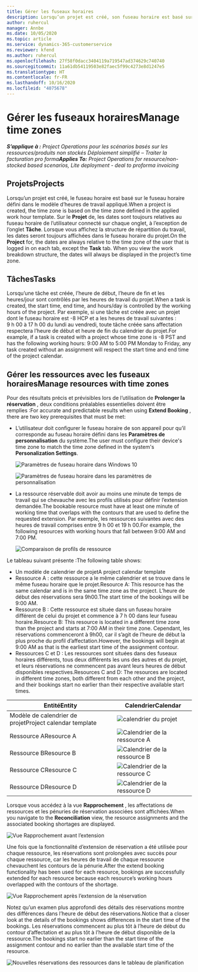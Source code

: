```yaml
---
title: Gérer les fuseaux horaires
description: Lorsqu’un projet est créé, son fuseau horaire est basé sur le fuseau horaire défini dans le modèle d’heures de travail appliqué.
author: ruhercul
manager: Annbe
ms.date: 10/05/2020
ms.topic: article
ms.service: dynamics-365-customerservice
ms.reviewer: kfend
ms.author: ruhercul
ms.openlocfilehash: 27f58f0dacc3404119a719547ad374629c740740
ms.sourcegitcommit: 11a61db54119503e82faec5f99c4273e8d1247e5
ms.translationtype: HT
ms.contentlocale: fr-FR
ms.lasthandoff: 10/16/2020
ms.locfileid: "4075678"
---
```

# <a name="manage-time-zones"></a><span data-ttu-id="8dc30-103">Gérer les fuseaux horaires</span><span class="sxs-lookup"><span data-stu-id="8dc30-103">Manage time zones</span></span>

<span data-ttu-id="8dc30-104">_**S’applique à :** Project Operations pour les scénarios basés sur les ressources/produits non stockés Déploiement simplifié – Traiter la facturation pro forma_</span><span class="sxs-lookup"><span data-stu-id="8dc30-104">_**Applies To:** Project Operations for resource/non-stocked based scenarios, Lite deployment - deal to proforma invoicing_</span></span>


## <a name="projects"></a><span data-ttu-id="8dc30-105">Projets</span><span class="sxs-lookup"><span data-stu-id="8dc30-105">Projects</span></span>

<span data-ttu-id="8dc30-106">Lorsqu’un projet est créé, le fuseau horaire est basé sur le fuseau horaire défini dans le modèle d’heures de travail appliqué.</span><span class="sxs-lookup"><span data-stu-id="8dc30-106">When a project is created, the time zone is based on the time zone defined in the applied work hour template.</span></span> <span data-ttu-id="8dc30-107">Sur le **Projet** de, les dates sont toujours relatives au fuseau horaire de l’utilisateur connecté sur chaque onglet, à l’exception de l’onglet **Tâche**. Lorsque vous affichez la structure de répartition du travail, les dates seront toujours affichées dans le fuseau horaire du projet.</span><span class="sxs-lookup"><span data-stu-id="8dc30-107">On the **Project** for, the dates are always relative to the time zone of the user that is logged in on each tab, except the **Task** tab. When you view the work breakdown structure, the dates will always be displayed in the project’s time zone.</span></span>

## <a name="tasks"></a><span data-ttu-id="8dc30-108">Tâches</span><span class="sxs-lookup"><span data-stu-id="8dc30-108">Tasks</span></span>

<span data-ttu-id="8dc30-109">Lorsqu’une tâche est créée, l’heure de début, l’heure de fin et les heures/jour sont contrôlés par les heures de travail du projet.</span><span class="sxs-lookup"><span data-stu-id="8dc30-109">When a task is created, the start time, end time, and hours/day is controlled by the working hours of the project.</span></span> <span data-ttu-id="8dc30-110">Par exemple, si une tâche est créée avec un projet dont le fuseau horaire est -8 HCP et a les heures de travail suivantes : 9 h 00 à 17 h 00 du lundi au vendredi, toute tâche créée sans affectation respectera l’heure de début et heure de fin du calendrier du projet.</span><span class="sxs-lookup"><span data-stu-id="8dc30-110">For example, if a task is created with a project whose time zone is -8 PST and has the following working hours: 9:00 AM to 5:00 PM Monday to Friday, any task created without an assignment will respect the start time and end time of the project calendar.</span></span>

## <a name="manage-resources-with-time-zones"></a><span data-ttu-id="8dc30-111">Gérer les ressources avec les fuseaux horaires</span><span class="sxs-lookup"><span data-stu-id="8dc30-111">Manage resources with time zones</span></span>

<span data-ttu-id="8dc30-112">Pour des résultats précis et prévisibles lors de l’utilisation de **Prolonger la réservation** , deux conditions préalables essentielles doivent être remplies :</span><span class="sxs-lookup"><span data-stu-id="8dc30-112">For accurate and predictable results when using **Extend Booking** , there are two key prerequisites that must be met:</span></span>  

- <span data-ttu-id="8dc30-113">L’utilisateur doit configurer le fuseau horaire de son appareil pour qu’il corresponde au fuseau horaire défini dans les **Paramètres de personnalisation** du système.</span><span class="sxs-lookup"><span data-stu-id="8dc30-113">The user must configure their device's time zone to match the time zone defined in the system's **Personalization Settings**.</span></span>
 
  ![Paramètres de fuseau horaire dans Windows 10](media/reconcile-assignments-03.png)

  ![Paramètres de fuseau horaire dans les paramètres de personnalisation](media/reconcile-assignments-04.png)
 
- <span data-ttu-id="8dc30-116">La ressource réservable doit avoir au moins une minute de temps de travail qui se chevauche avec les profils utilisés pour définir l’extension demandée.</span><span class="sxs-lookup"><span data-stu-id="8dc30-116">The bookable resource must have at least one minute of working time that overlaps with the contours that are used to define the requested extension.</span></span> <span data-ttu-id="8dc30-117">Par exemple, les ressources suivantes avec des heures de travail comprises entre 9 h 00 et 19 h 00.</span><span class="sxs-lookup"><span data-stu-id="8dc30-117">For example, the following resources with working hours that fall between 9:00 AM and 7:00 PM.</span></span> 

  ![Comparaison de profils de ressource](media/reconcile-assignments-05.png)

<span data-ttu-id="8dc30-119">Le tableau suivant présente :</span><span class="sxs-lookup"><span data-stu-id="8dc30-119">The following table shows:</span></span>

- <span data-ttu-id="8dc30-120">Un modèle de calendrier de projet</span><span class="sxs-lookup"><span data-stu-id="8dc30-120">A project calendar template</span></span>
- <span data-ttu-id="8dc30-121">Ressource A : cette ressource a le même calendrier et se trouve dans le même fuseau horaire que le projet.</span><span class="sxs-lookup"><span data-stu-id="8dc30-121">Resource A: This resource has the same calendar and is in the same time zone as the project.</span></span> <span data-ttu-id="8dc30-122">L’heure de début des réservations sera 9h00.</span><span class="sxs-lookup"><span data-stu-id="8dc30-122">The start time of the bookings will be 9:00 AM.</span></span>
- <span data-ttu-id="8dc30-123">Ressource B : Cette ressource est située dans un fuseau horaire différent de celui du projet et commence à 7 h 00 dans leur fuseau horaire.</span><span class="sxs-lookup"><span data-stu-id="8dc30-123">Resource B: This resource is located in a different time zone than the project and starts at 7:00 AM in their time zone.</span></span> <span data-ttu-id="8dc30-124">Cependant, les réservations commenceront à 9h00, car il s’agit de l’heure de début la plus proche du profil d’affectation.</span><span class="sxs-lookup"><span data-stu-id="8dc30-124">However, the bookings will begin at 9:00 AM as that is the earliest start time of the assignment contour.</span></span>
- <span data-ttu-id="8dc30-125">Ressources C et D : Les ressources sont situées dans des fuseaux horaires différents, tous deux différents les uns des autres et du projet, et leurs réservations ne commencent pas avant leurs heures de début disponibles respectives.</span><span class="sxs-lookup"><span data-stu-id="8dc30-125">Resources C and D: The resources are located in different time zones, both different from each other and the project, and their bookings start no earlier than their respective available start times.</span></span>

|<span data-ttu-id="8dc30-126">Entité</span><span class="sxs-lookup"><span data-stu-id="8dc30-126">Entity</span></span>  |<span data-ttu-id="8dc30-127">Calendrier</span><span class="sxs-lookup"><span data-stu-id="8dc30-127">Calendar</span></span>  |
|-|-|
|<span data-ttu-id="8dc30-128">Modèle de calendrier de projet</span><span class="sxs-lookup"><span data-stu-id="8dc30-128">Project calendar template</span></span>   | ![calendrier du projet](media/reconcile-assignments-06.png) |
|<span data-ttu-id="8dc30-130">Ressource A</span><span class="sxs-lookup"><span data-stu-id="8dc30-130">Resource A</span></span>  | ![Calendrier de la ressource A](media/reconcile-assignments-06.png) |
|<span data-ttu-id="8dc30-132">Ressource B</span><span class="sxs-lookup"><span data-stu-id="8dc30-132">Resource B</span></span>  |  ![Calendrier de la ressource B](media/reconcile-assignments-07.png) |
|<span data-ttu-id="8dc30-134">Ressource C</span><span class="sxs-lookup"><span data-stu-id="8dc30-134">Resource C</span></span>  |  ![Calendrier de la ressource C](media/reconcile-assignments-08.png) |
|<span data-ttu-id="8dc30-136">Ressource D</span><span class="sxs-lookup"><span data-stu-id="8dc30-136">Resource D</span></span>  | ![Calendrier de la ressource D](media/reconcile-assignments-09.png)  |
 
<span data-ttu-id="8dc30-138">Lorsque vous accédez à la vue **Rapprochement** , les affectations de ressources et les pénuries de réservation associées sont affichées.</span><span class="sxs-lookup"><span data-stu-id="8dc30-138">When you navigate to the **Reconciliation** view, the resource assignments and the associated booking shortages are displayed.</span></span>

![Vue Rapprochement avant l’extension](media/reconcile-assignments-10.png)

<span data-ttu-id="8dc30-140">Une fois que la fonctionnalité d’extension de réservation a été utilisée pour chaque ressource, les réservations sont prolongées avec succès pour chaque ressource, car les heures de travail de chaque ressource chevauchent les contours de la pénurie.</span><span class="sxs-lookup"><span data-stu-id="8dc30-140">After the extend booking functionality has been used for each resource, bookings are successfully extended for each resource because each resource’s working hours overlapped with the contours of the shortage.</span></span>

![Vue Rapprochement après l’extension de la réservation](media/reconcile-assignments-11.png) 

<span data-ttu-id="8dc30-142">Notez qu’un examen plus approfondi des détails des réservations montre des différences dans l’heure de début des réservations.</span><span class="sxs-lookup"><span data-stu-id="8dc30-142">Notice that a closer look at the details of the bookings shows differences in the start time of the bookings.</span></span> <span data-ttu-id="8dc30-143">Les réservations commencent au plus tôt à l’heure de début du contour d’affectation et au plus tôt à l’heure de début disponible de la ressource.</span><span class="sxs-lookup"><span data-stu-id="8dc30-143">The bookings start no earlier than the start time of the assignment contour and no earlier than the available start time of the resource.</span></span>

![Nouvelles réservations des ressources dans le tableau de planification](media/reconcile-assignments-12.png)
